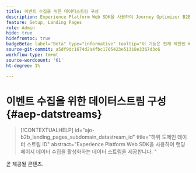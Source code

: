 ```yaml
---
title: 이벤트 수집을 위한 데이터스트림 구성
description: Experience Platform Web SDK을 사용하여 Journey Optimizer B2B edition 랜딩 페이지 데이터 수집을 사용하도록 데이터스트림을 구성하는 방법에 대해 알아봅니다.
feature: Setup, Landing Pages
role: Admin
hide: true
hidefromtoc: true
badgeBeta: label="Beta" type="informative" tooltip="이 기능은 현재 제한된 베타 릴리스에 있습니다"
source-git-commit: a5df9dc1674d2a4fbc1705423e51318e3367d3c6
workflow-type: tm+mt
source-wordcount: '61'
ht-degree: 1%

---
```


# 이벤트 수집을 위한 데이터스트림 구성 {#aep-datstreams}

>[!CONTEXTUALHELP]
>id="ajo-b2b_landing_pages_subdomain_datastream_id"
>title="하위 도메인 데이터 스트림 ID"
>abstract="Experience Platform Web SDK을 사용하여 랜딩 페이지 데이터 수집을 활성화하는 데이터 스트림을 제공합니다. "

곧 제공될 콘텐츠.
